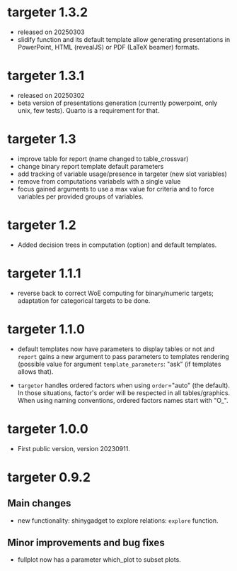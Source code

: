 
# targeter 1.3.2

* released on 20250303 
* slidify function and its default template allow generating presentations in
  PowerPoint, HTML (revealJS) or PDF (LaTeX beamer) formats.


# targeter 1.3.1

* released on 20250302 
* beta version of presentations generation (currently powerpoint, only unix,
  few tests). Quarto is a requirement for that.

# targeter 1.3

* improve table for report (name changed to table_crossvar)
* change binary report template default parameters
* add tracking of variable usage/presence in targeter (new slot variables)
* remove from computations variabels with a single value
* focus gained arguments to use a max value for criteria and to force variables 
  per provided groups of variables.

# targeter 1.2

* Added decision trees in computation (option) and default templates.  


# targeter 1.1.1

* reverse back to correct WoE computing for binary/numeric targets; adaptation
  for categorical targets to be done.




# targeter 1.1.0

* default templates now have parameters to display tables or not and `report` 
  gains a new argument to pass parameters to templates rendering (possible value
  for argument `template_parameters`: "ask" (if templates allows that).

* `targeter` handles ordered factors when using `order`="auto" (the default). In
  those situations, factor's order will be respected in all tables/graphics. 
  When using naming conventions, ordered factors names start with "O_".


# targeter 1.0.0

* First public version, version 20230911.


# targeter 0.9.2

## Main changes

* new functionality: shinygadget to explore relations: `explore` function.

## Minor improvements and bug fixes

* fullplot now has a parameter which_plot to subset plots.
